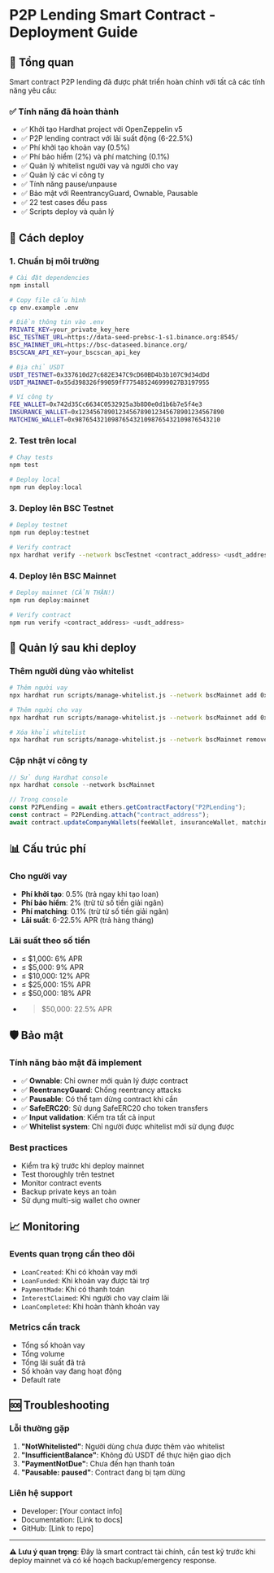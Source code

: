 # P2P Lending Smart Contract - Deployment Guide

## 🎯 Tổng quan

Smart contract P2P lending đã được phát triển hoàn chỉnh với tất cả các tính năng yêu cầu:

### ✅ Tính năng đã hoàn thành
- ✅ Khởi tạo Hardhat project với OpenZeppelin v5
- ✅ P2P lending contract với lãi suất động (6-22.5%)
- ✅ Phí khởi tạo khoản vay (0.5%)
- ✅ Phí bảo hiểm (2%) và phí matching (0.1%)
- ✅ Quản lý whitelist người vay và người cho vay
- ✅ Quản lý các ví công ty
- ✅ Tính năng pause/unpause
- ✅ Bảo mật với ReentrancyGuard, Ownable, Pausable
- ✅ 22 test cases đều pass
- ✅ Scripts deploy và quản lý

## 🚀 Cách deploy

### 1. Chuẩn bị môi trường

```bash
# Cài đặt dependencies
npm install

# Copy file cấu hình
cp env.example .env

# Điền thông tin vào .env
PRIVATE_KEY=your_private_key_here
BSC_TESTNET_URL=https://data-seed-prebsc-1-s1.binance.org:8545/
BSC_MAINNET_URL=https://bsc-dataseed.binance.org/
BSCSCAN_API_KEY=your_bscscan_api_key

# Địa chỉ USDT
USDT_TESTNET=0x337610d27c682E347C9cD60BD4b3b107C9d34dDd
USDT_MAINNET=0x55d398326f99059fF775485246999027B3197955

# Ví công ty
FEE_WALLET=0x742d35Cc6634C0532925a3b8D0e0d1b6b7e5f4e3
INSURANCE_WALLET=0x1234567890123456789012345678901234567890
MATCHING_WALLET=0x9876543210987654321098765432109876543210
```

### 2. Test trên local

```bash
# Chạy tests
npm test

# Deploy local
npm run deploy:local
```

### 3. Deploy lên BSC Testnet

```bash
# Deploy testnet
npm run deploy:testnet

# Verify contract
npx hardhat verify --network bscTestnet <contract_address> <usdt_address>
```

### 4. Deploy lên BSC Mainnet

```bash
# Deploy mainnet (CẨN THẬN!)
npm run deploy:mainnet

# Verify contract
npm run verify <contract_address> <usdt_address>
```

## 🔧 Quản lý sau khi deploy

### Thêm người dùng vào whitelist

```bash
# Thêm người vay
npx hardhat run scripts/manage-whitelist.js --network bscMainnet add 0x123... borrower

# Thêm người cho vay
npx hardhat run scripts/manage-whitelist.js --network bscMainnet add 0x456... lender

# Xóa khỏi whitelist
npx hardhat run scripts/manage-whitelist.js --network bscMainnet remove 0x123... borrower
```

### Cập nhật ví công ty

```javascript
// Sử dụng Hardhat console
npx hardhat console --network bscMainnet

// Trong console
const P2PLending = await ethers.getContractFactory("P2PLending");
const contract = P2PLending.attach("contract_address");
await contract.updateCompanyWallets(feeWallet, insuranceWallet, matchingWallet);
```

## 📊 Cấu trúc phí

### Cho người vay
- **Phí khởi tạo**: 0.5% (trả ngay khi tạo loan)
- **Phí bảo hiểm**: 2% (trừ từ số tiền giải ngân)
- **Phí matching**: 0.1% (trừ từ số tiền giải ngân)
- **Lãi suất**: 6-22.5% APR (trả hàng tháng)

### Lãi suất theo số tiền
- ≤ $1,000: 6% APR
- ≤ $5,000: 9% APR
- ≤ $10,000: 12% APR
- ≤ $25,000: 15% APR
- ≤ $50,000: 18% APR
- > $50,000: 22.5% APR

## 🛡️ Bảo mật

### Tính năng bảo mật đã implement
- ✅ **Ownable**: Chỉ owner mới quản lý được contract
- ✅ **ReentrancyGuard**: Chống reentrancy attacks
- ✅ **Pausable**: Có thể tạm dừng contract khi cần
- ✅ **SafeERC20**: Sử dụng SafeERC20 cho token transfers
- ✅ **Input validation**: Kiểm tra tất cả input
- ✅ **Whitelist system**: Chỉ người được whitelist mới sử dụng được

### Best practices
- Kiểm tra kỹ trước khi deploy mainnet
- Test thoroughly trên testnet
- Monitor contract events
- Backup private keys an toàn
- Sử dụng multi-sig wallet cho owner

## 📈 Monitoring

### Events quan trọng cần theo dõi
- `LoanCreated`: Khi có khoản vay mới
- `LoanFunded`: Khi khoản vay được tài trợ
- `PaymentMade`: Khi có thanh toán
- `InterestClaimed`: Khi người cho vay claim lãi
- `LoanCompleted`: Khi hoàn thành khoản vay

### Metrics cần track
- Tổng số khoản vay
- Tổng volume
- Tổng lãi suất đã trả
- Số khoản vay đang hoạt động
- Default rate

## 🆘 Troubleshooting

### Lỗi thường gặp

1. **"NotWhitelisted"**: Người dùng chưa được thêm vào whitelist
2. **"InsufficientBalance"**: Không đủ USDT để thực hiện giao dịch
3. **"PaymentNotDue"**: Chưa đến hạn thanh toán
4. **"Pausable: paused"**: Contract đang bị tạm dừng

### Liên hệ support
- Developer: [Your contact info]
- Documentation: [Link to docs]
- GitHub: [Link to repo]

---

**⚠️ Lưu ý quan trọng**: Đây là smart contract tài chính, cần test kỹ trước khi deploy mainnet và có kế hoạch backup/emergency response.

